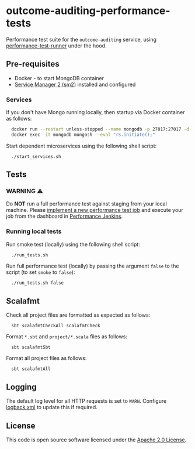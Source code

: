 # outcome-auditing-performance-tests

Performance test suite for the `outcome-auditing` service, using [performance-test-runner](https://github.com/hmrc/performance-test-runner) under the hood.

## Pre-requisites

- Docker - to start MongoDB container
- [Service Manager 2 (sm2)](https://github.com/hmrc/sm2) installed and configured

### Services

If you don't have Mongo running locally, then startup via Docker container as follows:

```bash
  docker run --restart unless-stopped --name mongodb -p 27017:27017 -d percona/percona-server-mongodb:7.0 --replSet rs0
  docker exec -it mongodb mongosh --eval "rs.initiate();"
````

Start dependent microservices using the following shell script:
```shell
  ./start_services.sh
```

## Tests

### WARNING :warning:

Do **NOT** run a full performance test against staging from your local machine. Please [implement a new performance test job](https://confluence.tools.tax.service.gov.uk/display/DTRG/Practical+guide+to+performance+testing+a+digital+service#Practicalguidetoperformancetestingadigitalservice-SettingupabuildonJenkinstorunagainsttheStagingenvironment) and execute your job from the dashboard in [Performance Jenkins](https://performance.tools.staging.tax.service.gov.uk).

### Running local tests

Run smoke test (locally) using the following shell script:
```shell
  ./run_tests.sh
```

Run full performance test (locally) by passing the argument `false` to the script (to set `smoke` to `false`):

```bash
  ./run_tests.sh false
```

## Scalafmt

Check all project files are formatted as expected as follows:

```shell
  sbt scalafmtCheckAll scalafmtCheck
```

Format `*.sbt` and `project/*.scala` files as follows:

```shell
  sbt scalafmtSbt
```

Format all project files as follows:

```shell
  sbt scalafmtAll
```

## Logging

The default log level for all HTTP requests is set to `WARN`. Configure [logback.xml](src/test/resources/logback.xml) to update this if required.

## License

This code is open source software licensed under the [Apache 2.0 License]("http://www.apache.org/licenses/LICENSE-2.0.html").
